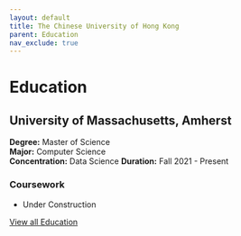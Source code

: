 ```yaml
---
layout: default
title: The Chinese University of Hong Kong
parent: Education
nav_exclude: true
---
```

# Education

## University of Massachusetts, Amherst
**Degree:** Master of Science    
**Major:** Computer Science   
**Concentration:** Data Science
**Duration:** Fall 2021 - Present   

### Coursework
* Under Construction

[View all Education](https://muditchaudhary.github.io/docs/education/)
